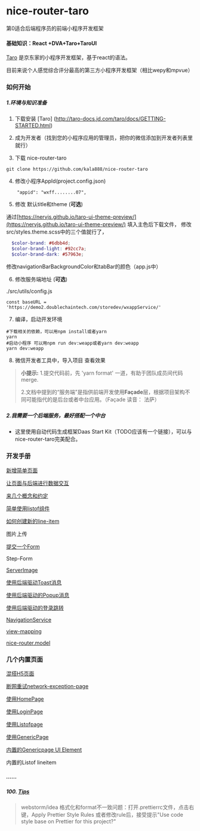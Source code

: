 # nice-router-taro

第0适合后端程序员的前端小程序开发框架

#### 基础知识：React +DVA+Taro+TaroUI

[Taro](https://github.com/NervJS/taro) 是京东家的小程序开发框架，基于react的语法。

目前来说个人感觉综合评分最高的第三方小程序开发框架（相比wepy和mpvue）

### 如何开始

##### 1.环境与知识准备

1. 下载安装 [Taro] (http://taro-docs.jd.com/taro/docs/GETTING-STARTED.html)

2. 成为开发者（找到您的小程序应用的管理员，把你的微信添加到开发者列表里就行）

3. 下载 nice-router-taro

```
git clone https://github.com/kala888/nice-router-taro
```

4. 修改小程序AppId(project.config.json)

```textile
    "appid": "wxff........07",
```

5. 修改 默认title和theme  (**可选**)

通过[https://nervjs.github.io/taro-ui-theme-preview/](https://nervjs.github.io/taro-ui-theme-preview/) 填入主色后下载文件，
 修改src/styles.theme.scss中的三个值就行了，

```scss
  $color-brand: #6dbb4d;  
  $color-brand-light: #92cc7a; 
  $color-brand-dark: #57963e;
```

修改navigationBarBackgroundColor和tabBar的颜色（app.js中）

6. 修改服务端地址  (**可选**)

./src/utils/config.js

```
const baseURL = 'https://demo2.doublechaintech.com/storedev/wxappService/'
```

7. 编译，启动开发环境

```shell
#下载相关的依赖，可以用npm install或者yarn
yarn
#启动小程序 可以用npm run dev:weapp或者yarn dev:weapp
yarn dev:weapp
```

8. 微信开发者工具中，导入项目
   查看效果

> **小提示:**
> 1.提交代码前，先 'yarn format' 一道，有助于团队成员间代码merge.
> 
> 2.文档中提到的“服务端”是指供前端开发使用**Façade**层，根据项目架构不同可能指代的是后台或者中台应用。（Façade 读音： 法萨）

##### 

##### 2.我需要一个后端服务，最好搭配一个中台

- 这里使用自动代码生成框架Daas Start Kit（TODO应该有一个链接），可以与nice-router-taro完美配合。

#### 

### 开发手册

[新增简单页面](/docs/hello-daas-page.md)

[让页面与后端进行数据交互](/docs/fetch-data-for-first-page.md)

[来几个概念和约定](/docs/concept.md)

[简单使用listof组件](/docs/use-listof.md)

[如何创建新的line-item](/docs/how-to-create-new-line-item.md)

图片上传

[提交一个Form](/docs/submit-form.md)

Step-Form

[ServerImage](/docs/server-image.md)

[使用后端驱动Toast消息](/docs/taost-from-backend.md)

[使用后端驱动的Popup消息](/docs/popup-from-backend.md)

[使用后端驱动的登录跳转](/docs/listof-page.md)

[NavigationService](/docs/navigation-service.md)

[view-mapping](/docs/view-mapping.md)

[nice-router.model](/docs/nice-router.model.md)

### 几个内置页面

[混搭H5页面](/docs/h5-page.md)

[断网重试network-exception-page](/docs/network-exception-page.md)

[使用HomePage](/docs/home-page.md)

[使用LoginPage](/docs/login-page.md)

[使用Listofpage](/docs/listof-page.md)

[使用GenericPage](/docs/generic-page.md)

[内置的Genericpage UI Element](/docs/generic-page-ele.md)

内置的Listof lineitem

##### ......

##### 100. [Tips](/docs/tips.md)


> webstorm/idea 格式化和format不一致问题：打开.prettierrc文件，点击右键，Apply Prettier Style Rules
或者修改rule后，接受提示"Use code style base on Prettier for this project?"


